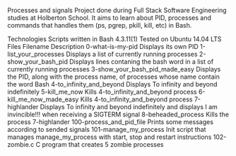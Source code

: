 Processes and signals
Project done during Full Stack Software Engineering studies at Holberton School. It aims to learn about PID, processes and commands that handles them (ps, pgrep, pkill, kill, etc) in Bash.

Technologies
Scripts written in Bash 4.3.11(1)
Tested on Ubuntu 14.04 LTS
Files
Filename	Description
0-what-is-my-pid	Displays its own PID
1-list_your_processes	Displays a list of currently running processes
2-show_your_bash_pid	Displays lines contaning the bash word in a list of currently running processes
3-show_your_bash_pid_made_easy	Displays the PID, along with the process name, of processes whose name contain the word Bash
4-to_infinity_and_beyond	Displays To infinity and beyond indefinitely
5-kill_me_now	Kills 4-to_infinity_and_beyond process
6-kill_me_now_made_easy	Kills 4-to_infinity_and_beyond process
7-highlander	Displays To infinity and beyond indefinitely and displays I am invincible!!! when receiving a SIGTERM signal
8-beheaded_process	Kills the process 7-highlander
100-process_and_pid_file	Prints some messages according to sended signals
101-manage_my_process	Init script that manages manage_my_process with start, stop and restart instructions
102-zombie.c	C program that creates 5 zombie processes